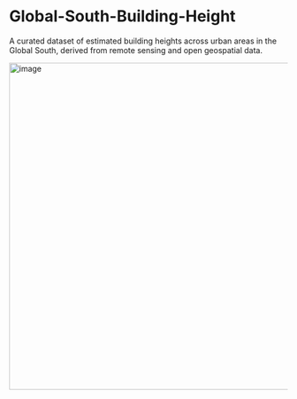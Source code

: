 # Global-South-Building-Height
A curated dataset of estimated building heights across urban areas in the Global South, derived from remote sensing and open geospatial data.

<img width="590" alt="image" src="https://github.com/user-attachments/assets/a9f7121d-a8d7-4feb-a42b-e1be5db25b6d" />
